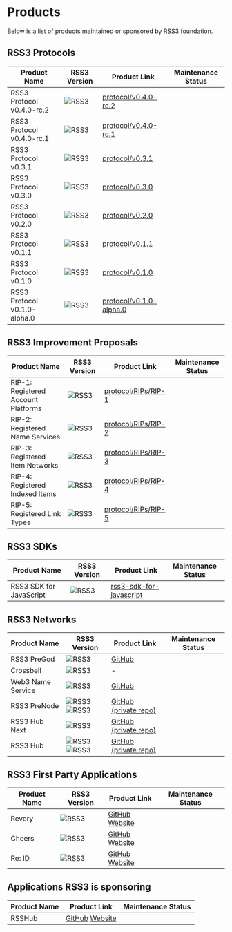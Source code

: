 # Products

Below is a list of products maintained or sponsored by RSS3 foundation.

<Badge type="warning" text="Experimental: 8" vertical="middle" /> <Badge type="tip" text="Stable: 7" vertical="middle" /> <Badge type="danger" text="Deprecated: 9" vertical="middle" />

## RSS3 Protocols

| Product Name | RSS3 Version | Product Link | Maintenance Status |
| -- | -- | -- | -- |
| RSS3 Protocol v0.4.0-rc.2 | ![RSS3](https://badge.rss3.workers.dev/?version=v0.4.0--rc.2) | [protocol/v0.4.0-rc.2](/protocol/v0.4.0-rc.2.md) | <Badge type="warning" text="Experimental" vertical="middle" /> |
| RSS3 Protocol v0.4.0-rc.1 | ![RSS3](https://badge.rss3.workers.dev/?version=v0.4.0--rc.1) | [protocol/v0.4.0-rc.1](/protocol/v0.4.0-rc.1.md) | <Badge type="danger" text="Deprecated" vertical="middle" /> |
| RSS3 Protocol v0.3.1 | ![RSS3](https://badge.rss3.workers.dev/?version=v0.3.1) |  [protocol/v0.3.1](/protocol/v0.3.1.md) | <Badge type="tip" text="Stable" vertical="middle" /> |
| RSS3 Protocol v0.3.0 | ![RSS3](https://badge.rss3.workers.dev/?version=v0.3.0) |  [protocol/v0.3.0](/protocol/v0.3.0.md) | <Badge type="danger" text="Deprecated" vertical="middle" /> |
| RSS3 Protocol v0.2.0 | ![RSS3](https://badge.rss3.workers.dev/?version=v0.2.0) |  [protocol/v0.2.0](/protocol/v0.2.0.md) | <Badge type="danger" text="Deprecated" vertical="middle" /> |
| RSS3 Protocol v0.1.1 | ![RSS3](https://badge.rss3.workers.dev/?version=v0.1.1) |  [protocol/v0.1.1](/protocol/v0.1.1.md) | <Badge type="danger" text="Deprecated" vertical="middle" /> |
| RSS3 Protocol v0.1.0 | ![RSS3](https://badge.rss3.workers.dev/?version=v0.1.0) |  [protocol/v0.1.0](/protocol/v0.1.0.md) | <Badge type="danger" text="Deprecated" vertical="middle" /> |
| RSS3 Protocol v0.1.0-alpha.0 | ![RSS3](https://badge.rss3.workers.dev/?version=v0.1.0--alpha.0) |  [protocol/v0.1.0-alpha.0](/protocol/v0.1.0-alpha.0.md) | <Badge type="danger" text="Deprecated" vertical="middle" /> |

## RSS3 Improvement Proposals

| Product Name | RSS3 Version | Product Link | Maintenance Status |
| -- | -- | -- | -- |
| RIP-1: Registered Account Platforms | ![RSS3](https://badge.rss3.workers.dev/?version=RIP--1) | [protocol/RIPs/RIP-1](/protocol/RIPs/RIP-1.md) | <Badge type="warning" text="Experimental" vertical="middle" /> |
| RIP-2: Registered Name Services | ![RSS3](https://badge.rss3.workers.dev/?version=RIP--2) | [protocol/RIPs/RIP-2](/protocol/RIPs/RIP-2.md) | <Badge type="warning" text="Experimental" vertical="middle" /> |
| RIP-3: Registered Item Networks | ![RSS3](https://badge.rss3.workers.dev/?version=RIP--3) | [protocol/RIPs/RIP-3](/protocol/RIPs/RIP-3.md) | <Badge type="warning" text="Experimental" vertical="middle" /> |
| RIP-4: Registered Indexed Items | ![RSS3](https://badge.rss3.workers.dev/?version=RIP--4) | [protocol/RIPs/RIP-4](/protocol/RIPs/RIP-4.md) | <Badge type="warning" text="Experimental" vertical="middle" /> |
| RIP-5: Registered Link Types | ![RSS3](https://badge.rss3.workers.dev/?version=RIP--5) | [protocol/RIPs/RIP-5](/protocol/RIPs/RIP-5.md) | <Badge type="warning" text="Experimental" vertical="middle" /> |

## RSS3 SDKs

| Product Name | RSS3 Version | Product Link | Maintenance Status |
| -- | -- | -- | -- |
| RSS3 SDK for JavaScript | ![RSS3](https://badge.rss3.workers.dev/?version=v0.3.1) | [rss3-sdk-for-javascript](/rss3-sdk-for-javascript.md) | <Badge type="tip" text="Stable" vertical="middle" /> |

## RSS3 Networks

| Product Name | RSS3 Version | Product Link | Maintenance Status |
| -- | -- | -- | -- |
| RSS3 PreGod | ![RSS3](https://badge.rss3.workers.dev/?version=v0.4.0) | [GitHub](https://github.com/NaturalSelectionLabs/RSS3-PreGod) | <Badge type="warning" text="Experimental" vertical="middle" /> |
| Crossbell | ![RSS3](https://badge.rss3.workers.dev/?version=v0.4.0) | - | <Badge type="warning" text="Experimental" vertical="middle" /> |
| Web3 Name Service | ![RSS3](https://badge.rss3.workers.dev/?version=RIP--2) | [GitHub](https://github.com/NaturalSelectionLabs/Web3-Name-Service) | <Badge type="tip" text="Stable" vertical="middle" /> |
| RSS3 PreNode | ![RSS3](https://badge.rss3.workers.dev/?version=v0.3.1) ![RSS3](https://badge.rss3.workers.dev/?version=v0.3.0) | [GitHub (private repo)](https://github.com/NaturalSelectionLabs/RSS3-Pre-Node) | <Badge type="tip" text="Stable" vertical="middle" /> |
| RSS3 Hub Next | ![RSS3](https://badge.rss3.workers.dev/?version=v0.2.0) | [GitHub (private repo)](https://github.com/NaturalSelectionLabs/RSS3-Hub-Next) | <Badge type="danger" text="Deprecated" vertical="middle" /> |
| RSS3 Hub | ![RSS3](https://badge.rss3.workers.dev/?version=v0.1.1) ![RSS3](https://badge.rss3.workers.dev/?version=v0.1.0) | [GitHub (private repo)](https://github.com/NaturalSelectionLabs/RSS3-Hub) | <Badge type="danger" text="Deprecated" vertical="middle" /> |

## RSS3 First Party Applications

| Product Name | RSS3 Version | Product Link | Maintenance Status |
| -- | -- | -- | -- |
| Revery | ![RSS3](https://badge.rss3.workers.dev/?version=v0.3.1) | [GitHub](https://github.com/NaturalSelectionLabs/Revery) [Website](https://revery.so/) | <Badge type="tip" text="Stable" vertical="middle" /> |
| Cheers | ![RSS3](https://badge.rss3.workers.dev/?version=v0.3.1) | [GitHub](https://github.com/NaturalSelectionLabs/Cheers) [Website](https://cheers.bio/) | <Badge type="tip" text="Stable" vertical="middle" /> |
| Re: ID | ![RSS3](https://badge.rss3.workers.dev/?version=v0.1.1) | [GitHub](https://github.com/NaturalSelectionLabs/Re-ID) [Website](https://reid.town/) | <Badge type="danger" text="Deprecated" vertical="middle" /> |

## Applications RSS3 is sponsoring

| Product Name | Product Link | Maintenance Status |
| -- | -- | -- |
| RSSHub | [GitHub](https://github.com/DIYgod/RSSHub) [Website](https://docs.rsshub.app/en) | <Badge type="tip" text="Stable" vertical="middle" /> |